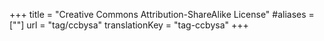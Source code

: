 +++
title = "Creative Commons Attribution-ShareAlike License"
#aliases = [""]
url = "tag/ccbysa"
translationKey = "tag-ccbysa"
+++
